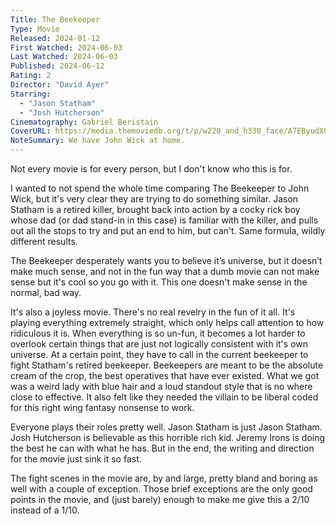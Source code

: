 ```yaml
---
Title: The Beekeeper
Type: Movie
Released: 2024-01-12
First Watched: 2024-06-03
Last Watched: 2024-06-03
Published: 2024-06-12
Rating: 2
Director: "David Ayer"
Starring:
  - "Jason Statham"
  - "Josh Hutcherson"
Cinematography: Gabriel Beristain
CoverURL: https://media.themoviedb.org/t/p/w220_and_h330_face/A7EByudX0eOzlkQ2FIbogzyazm2.jpg
NoteSummary: We have John Wick at home.
---
```

Not every movie is for every person, but I don't know who this is for.

I wanted to not spend the whole time comparing The Beekeeper to John Wick, but it's very clear they are trying to do something similar. Jason Statham is a retired killer, brought back into action by a cocky rick boy whose dad (or dad stand-in in this case) is familiar with the killer, and pulls out all the stops to try and put an end to him, but can't. Same formula, wildly different results.

The Beekeeper desperately wants you to believe it’s universe, but it doesn’t make much sense, and not in the fun way that a dumb movie can not make sense but it's cool so you go with it. This one doesn't make sense in the normal, bad way.

It's also a joyless movie. There's no real revelry in the fun of it all. It's playing everything extremely straight, which only helps call attention to how ridiculous it is. When everything is so un-fun, it becomes a lot harder to overlook certain things that are just not logically consistent with it's own universe. At a certain point, they have to call in the current beekeeper to fight Statham's retired beekeeper. Beekeepers are meant to be the absolute cream of the crop, the best operatives that have ever existed. What we got was a weird lady with blue hair and a loud standout style that is no where close to effective. It also felt like they needed the villain to be liberal coded for this right wing fantasy nonsense to work. 

Everyone plays their roles pretty well. Jason Statham is just Jason Statham. Josh Hutcherson is believable as this horrible rich kid. Jeremy Irons is doing the best he can with what he has. But in the end, the writing and direction for the movie just sink it so fast.

The fight scenes in the movie are, by and large, pretty bland and boring as well with a couple of exception. Those brief exceptions are the only good points in the movie, and (just barely) enough to make me give this a 2/10 instead of a 1/10.